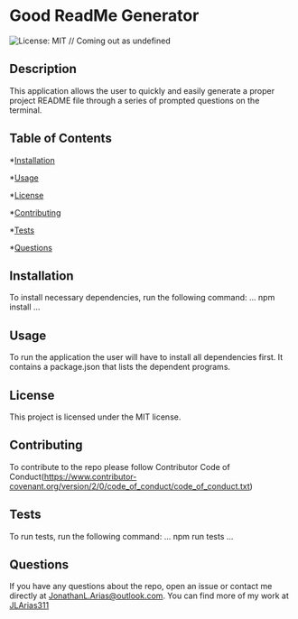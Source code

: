 
# Good ReadMe Generator
![License: MIT](https://img.shields.io/badge/License-MIT-yellow.svg)
// Coming out as undefined

## Description

This application allows the user to quickly and easily generate a proper project README file through a series of prompted questions on the terminal. 

## Table of Contents

*[Installation](#installation)

*[Usage](#usage)

*[License](#license)

*[Contributing](#contributing)

*[Tests](#tests)

*[Questions](#questions)

## Installation

To install necessary dependencies, run the following command:
...
npm install
...

## Usage

To run the application the user will have to install all dependencies first. It contains a package.json that lists the dependent programs.

## License

This project is licensed under the MIT license.

## Contributing

To contribute to the repo please follow Contributor Code of Conduct(https://www.contributor-covenant.org/version/2/0/code_of_conduct/code_of_conduct.txt)  

## Tests

To run tests, run the following command:
...
npm run tests
...

## Questions

If you have any questions about the repo, open an issue or contact me directly at JonathanL.Arias@outlook.com.
You can find more of my work at [JLArias311](https://github.com/JLArias311)